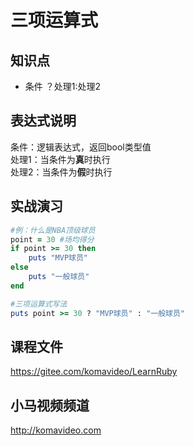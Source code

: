 三项运算式
=========

## 知识点

* 条件 ？处理1:处理2

## 表达式说明

条件：逻辑表达式，返回bool类型值  
处理1：当条件为**真**时执行  
处理2：当条件为**假**时执行

## 实战演习

~~~ruby
#例：什么是NBA顶级球员
point = 30 #场均得分
if point >= 30 then
    puts "MVP球员"
else
    puts "一般球员"
end

#三项运算式写法
puts point >= 30 ? "MVP球员" : "一般球员"
~~~

## 课程文件

https://gitee.com/komavideo/LearnRuby

## 小马视频频道

http://komavideo.com
